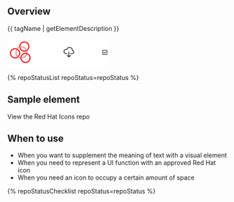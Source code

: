 ## Overview

{{ tagName | getElementDescription }}

<uxdot-example width-adjustment="228px">
  <img src="./icon-overview.svg"
        alt="Image of three icons"
        width="228"
        height="64">
</uxdot-example>


{% repoStatusList repoStatus=repoStatus %}

## Sample element

<rh-icon set="standard" icon="ebook" accessible-label="ebook"></rh-icon>

<rh-cta href="https://github.com/RedHat-UX/red-hat-icons">View the Red Hat Icons repo</rh-cta>

## When to use

- When you want to supplement the meaning of text with a visual element
- When you need to represent a UI function with an approved Red Hat icon
- When you need an icon to occupy a certain amount of space 
 
{% repoStatusChecklist repoStatus=repoStatus %}
